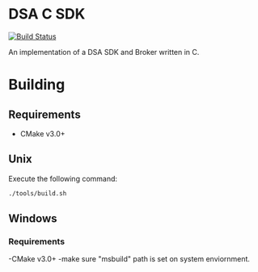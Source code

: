 # DSA C SDK

[![Build Status](https://travis-ci.org/IOT-DSA/sdk-dslink-c.svg?branch=master)](https://travis-ci.org/IOT-DSA/sdk-dslink-c)

An implementation of a DSA SDK and Broker written in C.

# Building

## Requirements

- CMake v3.0+

## Unix

Execute the following command:
```bash
./tools/build.sh
```

## Windows
### Requirements

-CMake v3.0+
-make sure "msbuild" path is set on system enviornment.
